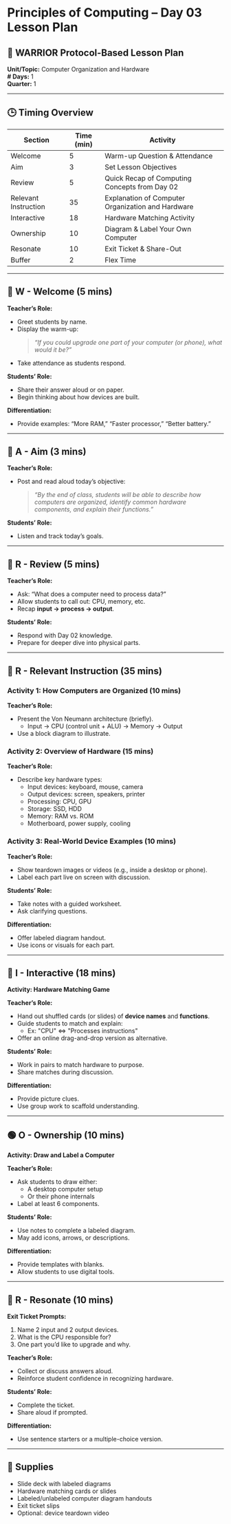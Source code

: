 # Principles of Computing – Day 03 Lesson Plan

## 🧠 WARRIOR Protocol-Based Lesson Plan
**Unit/Topic:** Computer Organization and Hardware  
**# Days:** 1  
**Quarter:** 1  

---

## 🕒 Timing Overview

| Section    | Time (min) | Activity                                           |
|------------|------------|----------------------------------------------------|
| Welcome    | 5          | Warm-up Question & Attendance                     |
| Aim        | 3          | Set Lesson Objectives                              |
| Review     | 5          | Quick Recap of Computing Concepts from Day 02      |
| Relevant Instruction | 35 | Explanation of Computer Organization and Hardware |
| Interactive| 18         | Hardware Matching Activity                         |
| Ownership  | 10         | Diagram & Label Your Own Computer                  |
| Resonate   | 10         | Exit Ticket & Share-Out                            |
| Buffer     | 2          | Flex Time                                          |

---

## 🔵 W - Welcome (5 mins)

**Teacher’s Role:**  
- Greet students by name.
- Display the warm-up:  
  > _“If you could upgrade one part of your computer (or phone), what would it be?”_
- Take attendance as students respond.

**Students’ Role:**  
- Share their answer aloud or on paper.  
- Begin thinking about how devices are built.

**Differentiation:**  
- Provide examples: “More RAM,” “Faster processor,” “Better battery.”

---

## 🎯 A - Aim (3 mins)

**Teacher’s Role:**  
- Post and read aloud today’s objective:  
  > _“By the end of class, students will be able to describe how computers are organized, identify common hardware components, and explain their functions.”_

**Students’ Role:**  
- Listen and track today’s goals.

---

## 🔁 R - Review (5 mins)

**Teacher’s Role:**  
- Ask: “What does a computer need to process data?”
- Allow students to call out: CPU, memory, etc.
- Recap **input → process → output**.

**Students’ Role:**  
- Respond with Day 02 knowledge.  
- Prepare for deeper dive into physical parts.

---

## 🧠 R - Relevant Instruction (35 mins)

### Activity 1: How Computers are Organized (10 mins)

**Teacher’s Role:**  
- Present the Von Neumann architecture (briefly).  
  - Input → CPU (control unit + ALU) → Memory → Output  
- Use a block diagram to illustrate.

### Activity 2: Overview of Hardware (15 mins)

**Teacher’s Role:**  
- Describe key hardware types:
  - Input devices: keyboard, mouse, camera  
  - Output devices: screen, speakers, printer  
  - Processing: CPU, GPU  
  - Storage: SSD, HDD  
  - Memory: RAM vs. ROM  
  - Motherboard, power supply, cooling

### Activity 3: Real-World Device Examples (10 mins)

**Teacher’s Role:**  
- Show teardown images or videos (e.g., inside a desktop or phone).
- Label each part live on screen with discussion.

**Students’ Role:**  
- Take notes with a guided worksheet.  
- Ask clarifying questions.

**Differentiation:**  
- Offer labeled diagram handout.  
- Use icons or visuals for each part.

---

## 🧩 I - Interactive (18 mins)

**Activity: Hardware Matching Game**

**Teacher’s Role:**  
- Hand out shuffled cards (or slides) of **device names** and **functions**.
- Guide students to match and explain:
  - Ex: "CPU" ⇔ "Processes instructions"
- Offer an online drag-and-drop version as alternative.

**Students’ Role:**  
- Work in pairs to match hardware to purpose.
- Share matches during discussion.

**Differentiation:**  
- Provide picture clues.
- Use group work to scaffold understanding.

---

## 🟢 O - Ownership (10 mins)

**Activity: Draw and Label a Computer**

**Teacher’s Role:**  
- Ask students to draw either:
  - A desktop computer setup  
  - Or their phone internals  
- Label at least 6 components.

**Students’ Role:**  
- Use notes to complete a labeled diagram.  
- May add icons, arrows, or descriptions.

**Differentiation:**  
- Provide templates with blanks.  
- Allow students to use digital tools.

---

## 🔔 R - Resonate (10 mins)

**Exit Ticket Prompts:**
1. Name 2 input and 2 output devices.
2. What is the CPU responsible for?
3. One part you’d like to upgrade and why.

**Teacher’s Role:**  
- Collect or discuss answers aloud.
- Reinforce student confidence in recognizing hardware.

**Students’ Role:**  
- Complete the ticket.  
- Share aloud if prompted.

**Differentiation:**  
- Use sentence starters or a multiple-choice version.

---

## 🧰 Supplies

- Slide deck with labeled diagrams  
- Hardware matching cards or slides  
- Labeled/unlabeled computer diagram handouts  
- Exit ticket slips  
- Optional: device teardown video